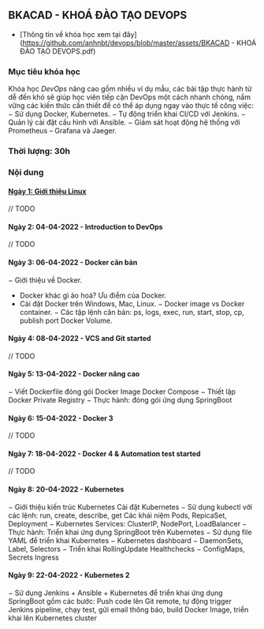 ## BKACAD - KHOÁ ĐÀO TẠO DEVOPS

- [Thông tin về khóa học xem tại đây](https://github.com/anhnbt/devops/blob/master/assets/BKACAD - KHOÁ ĐÀO TẠO DEVOPS.pdf)

### Mục tiêu khóa học
Khóa học *DevOps* nâng cao gồm nhiều ví dụ mẫu, các bài tập thực hành từ dễ đến khó sẽ giúp học viên tiếp cận DevOps một cách nhanh chóng, nắm vững các kiến thức cần thiết để có thể áp dụng ngay vào thực tế công việc:
− Sử dụng Docker, Kubernetes.
− Tự động triển khai CI/CD với Jenkins.
− Quản lý cài đặt cấu hình với Ansible.
− Giám sát hoạt động hệ thống với Prometheus – Grafana và Jaeger.
### Thời lượng: 30h

### Nội dung

#### [Ngày 1: Giới thiệu Linux](https://github.com/anhnbt/devops/blob/master/Day01-Get-Started.md)

// TODO

#### Ngày 2: 04-04-2022 - Introduction to DevOps

// TODO

#### Ngày 3: 06-04-2022 - Docker căn bản

− Giới thiệu về Docker.
- Docker khác gì ảo hoá? Ưu điểm của Docker.
- Cài đặt Docker trên Windows, Mac, Linux.
− Docker image vs Docker container.
− Các tập lệnh căn bản: ps, logs, exec, run, start, stop, cp, publish port Docker Volume.

#### Ngày 4: 08-04-2022 - VCS and Git started

// TODO

#### Ngày 5: 13-04-2022 - Docker nâng cao

− Viết Dockerfile đóng gói Docker Image Docker Compose
− Thiết lập Docker Private Registry
− Thực hành: đóng gói ứng dụng SpringBoot

#### Ngày 6: 15-04-2022 - Docker 3

// TODO

#### Ngày 7: 18-04-2022 - Docker 4 & Automation test started

// TODO

#### Ngày 8: 20-04-2022 - Kubernetes

− Giới thiệu kiến trúc Kubernetes Cài đặt Kubernetes
− Sử dụng kubectl với các lệnh: run, create, describe, get Các khái niệm Pods, RepicaSet,
Deployment
− Kubernetes Services: ClusterIP, NodePort, LoadBalancer
− Thực hành: Triển khai ứng dụng SpringBoot trên Kubernetes
− Sử dụng file YAML để triển khai Kubernetes
− Kubernetes dashboard
− DaemonSets, Label, Selectors
− Triển khai RollingUpdate Healthchecks
− ConfigMaps, Secrets Ingress

#### Ngày 9: 22-04-2022 - Kubernetes 2

− Sử dụng Jenkins + Ansible + Kubernetes để triển khai ứng dụng SpringBoot gồm các bước: Push code lên Git remote, tự động trigger Jenkins pipeline, chạy test, gửi email thông báo, build Docker Image, triển khai lên Kubernetes cluster